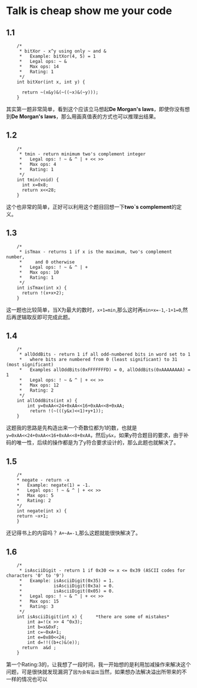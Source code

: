 # Talk is cheap show me your code
## 1.1
        /* 
         * bitXor - x^y using only ~ and & 
         *   Example: bitXor(4, 5) = 1
         *   Legal ops: ~ &
         *   Max ops: 14
         *   Rating: 1
         */
        int bitXor(int x, int y) {

          return ~(x&y)&(~((~x)&(~y)));
        }
其实第一题非常简单，看到这个应该立马想起**De Morgan's laws**，即使你没有想到**De Morgan's laws**，那么用画真值表的方式也可以推理出结果。
## 1.2
        /* 
         * tmin - return minimum two's complement integer 
         *   Legal ops: ! ~ & ^ | + << >>
         *   Max ops: 4
         *   Rating: 1
         */
        int tmin(void) {
          int x=0x8;
          return x<<28;
        }
这个也非常的简单，正好可以利用这个题目回想一下**two`s complement**的定义。
## 1.3
        /*
         * isTmax - returns 1 if x is the maximum, two's complement number,
         *     and 0 otherwise 
         *   Legal ops: ! ~ & ^ | +
         *   Max ops: 10
         *   Rating: 1
         */
        int isTmax(int x) {
          return !(x+x+2);
        }
这一题也比较简单，当X为最大的数时，`x+1=min`,那么这时再`min+x=-1`,`-1+1=0`,然后再逻辑取反即可完成此题。
## 1.4
        /* 
         * allOddBits - return 1 if all odd-numbered bits in word set to 1
         *   where bits are numbered from 0 (least significant) to 31 (most significant)
         *   Examples allOddBits(0xFFFFFFFD) = 0, allOddBits(0xAAAAAAAA) = 1
         *   Legal ops: ! ~ & ^ | + << >>
         *   Max ops: 12
         *   Rating: 2
         */
        int allOddBits(int x) {
            int y=0xAA<<24+0xAA<<16+0xAA<<8+0xAA;
             return !(~(((y&x)<<1)+y+1));
        }
这题我的思路是先构造出来一个奇数位都为1的数，也就是`y=0xAA<<24+0xAA<<16+0xAA<<8+0xAA`，然后`y&x`，如果y符合题目的要求，由于补码的唯一性，后续的操作都是为了y符合要求设计的，那么此题也就解决了。
## 1.5
        /* 
        * negate - return -x 
        *   Example: negate(1) = -1.
        *   Legal ops: ! ~ & ^ | + << >>
        *   Max ops: 5
        *   Rating: 2
        */
        int negate(int x) {
        return ~x+1;
        }
还记得书上的内容吗？ `A+~A=-1`,那么这题就能很快解决了。
## 1.6
        /* 
         * isAsciiDigit - return 1 if 0x30 <= x <= 0x39 (ASCII codes for characters '0' to '9')
         *   Example: isAsciiDigit(0x35) = 1.
         *            isAsciiDigit(0x3a) = 0.
         *            isAsciiDigit(0x05) = 0.
         *   Legal ops: ! ~ & ^ | + << >>
         *   Max ops: 15
         *   Rating: 3
         */
        int isAsciiDigit(int x) {     *there are some of mistakes*
            int a=!(x >> 4 ^0x3);
            int b=x&0xF;
            int c=~0xA+1;
            int e=0x80<<24;
            int d=!!((b+c)&(e));
          return  a&d ;
        }
第一个Rating:3的，让我想了一段时间，我一开始想的是利用加减操作来解决这个问题，可是很快就发现漏洞了`因为会有溢出`当然，如果想办法解决溢出所带来的不一样的情况也可以
